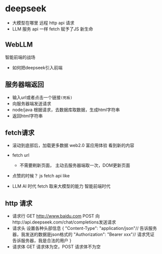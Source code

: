 # deepseek
- 大模型在哪里
  远程
  http api 请求
- LLM 服务
  api 一样
  fetch 赋予了JS 新生命

## WebLLM
智能前端的战场
- 如何把deepseek引入前端

## 服务器端返回
- 输入url或者点击一个链接`(死板)`
- 向服务器端发送请求
- node/java 根据请求，去数据库取数据，生成html字符串
- 返回html字符串

## fetch请求
- 滚动到底部后，加载更多数据 web2.0 富应用体验
  看到新的内容
- fetch url
  - 不需要刷新页面， 主动去服务器端取一次，DOM更新页面
- 点赞的时候？
js fetch api like

- LLM AI 时代
fetch 取来大模型的能力 智能前端时代

## http 请求
  - 请求行 GET http://www.baidu.com
  POST 向http://api.deepseek.com/chat/completions发送请求
  - 请求头 
    设置各种头部信息
    {
      "Content-Type": "application/json"// 告诉服务器，我发送的数据是json格式的
      "Authorization": "Bearer xxx"// 请求凭证  告诉服务器，我是合法的用户
    }
  - 请求体
    GET 请求体为空，POST 请求体不为空
    

